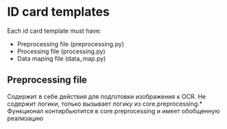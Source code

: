# ID card templates

Each id card template must have:
- Preprocessing file (preprocessing.py)
- Processing file (processing.py)
- Data maping file (data_map.py)


## Preprocessing file
Содержит в себе действия для подготовки изображения к OCR.
Не содержит логики, только вызывает логику из core.preprocessing.*
Функционал контирбьютится в core.preprocessing и имеет обобщенную реализацию